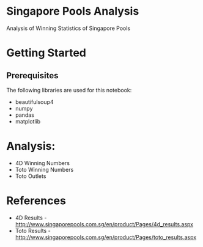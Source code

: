 # Singapore Pools Analysis
Analysis of Winning Statistics of Singapore Pools

# Getting Started
## Prerequisites
The following libraries are used for this notebook:
* beautifulsoup4
* numpy
* pandas
* matplotlib

# Analysis:
* 4D Winning Numbers
* Toto Winning Numbers
* Toto Outlets

# References
* 4D Results - http://www.singaporepools.com.sg/en/product/Pages/4d_results.aspx
* Toto Results - http://www.singaporepools.com.sg/en/product/Pages/toto_results.aspx
